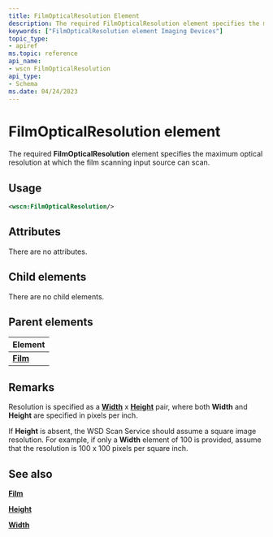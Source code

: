 ```yaml
---
title: FilmOpticalResolution Element
description: The required FilmOpticalResolution element specifies the maximum optical resolution at which the film scanning input source can scan.
keywords: ["FilmOpticalResolution element Imaging Devices"]
topic_type:
- apiref
ms.topic: reference
api_name:
- wscn FilmOpticalResolution
api_type:
- Schema
ms.date: 04/24/2023
---
```


# FilmOpticalResolution element

The required **FilmOpticalResolution** element specifies the maximum optical resolution at which the film scanning input source can scan.

## Usage

```xml
<wscn:FilmOpticalResolution/>
```

## Attributes

There are no attributes.

## Child elements

There are no child elements.

## Parent elements

| Element |
|--|
| [**Film**](film.md) |

## Remarks

Resolution is specified as a [**Width**](width.md) x [**Height**](height.md) pair, where both **Width** and **Height** are specified in pixels per inch.

If **Height** is absent, the WSD Scan Service should assume a square image resolution. For example, if only a **Width** element of 100 is provided, assume that the resolution is 100 x 100 pixels per square inch.

## See also

[**Film**](film.md)

[**Height**](height.md)

[**Width**](width.md)

